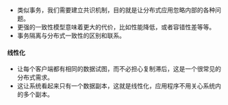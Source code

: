 - 类似事务，我们需要建立共识机制，目的就是让分布式应用忽略内部的各种问题。
- 更强的一致性模型意味着更大的代价，比如性能降低，或者容错性差等等。
- 事务隔离与分布式一致性的区别和联系。

#### 线性化
- 让每个客户端都有相同的数据试图，而不必担心复制滞后，这是一个很常见的分布式需求。
- 这让系统看起来只有一个数据副本，这就是线性化，应用程序不用关心系统内的多个副本。
